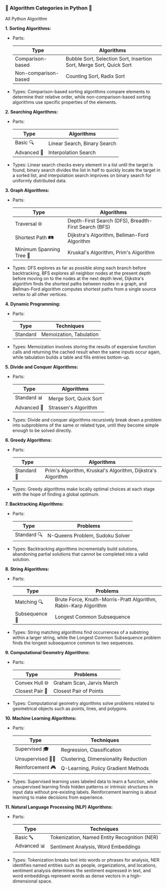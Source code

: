 ### 🌟 Algorithm Categories in Python 🐍

All Python Algorithm 

**1. Sorting Algorithms:**
   - Parts:
   
     | Type          | Algorithms                      |
     |---------------|---------------------------------|
     | Comparison-based | Bubble Sort, Selection Sort, Insertion Sort, Merge Sort, Quick Sort |
     | Non-comparison-based | Counting Sort, Radix Sort |

   - Types: Comparison-based sorting algorithms compare elements to determine their relative order, while non-comparison-based sorting algorithms use specific properties of the elements.

**2. Searching Algorithms:**
   - Parts:
   
     | Type          | Algorithms                      |
     |---------------|---------------------------------|
     | Basic 🔍      | Linear Search, Binary Search     |
     | Advanced 🚀   | Interpolation Search            |

   - Types: Linear search checks every element in a list until the target is found, binary search divides the list in half to quickly locate the target in a sorted list, and interpolation search improves on binary search for uniformly distributed data.

**3. Graph Algorithms:**
   - Parts:
   
     | Type          | Algorithms                            |
     |---------------|---------------------------------------|
     | Traversal 🌐  | Depth-First Search (DFS), Breadth-First Search (BFS) |
     | Shortest Path 🛤️ | Dijkstra's Algorithm, Bellman-Ford Algorithm |
     | Minimum Spanning Tree 🌱 | Kruskal's Algorithm, Prim's Algorithm |

   - Types: DFS explores as far as possible along each branch before backtracking, BFS explores all neighbor nodes at the present depth before moving on to the nodes at the next depth level, Dijkstra's algorithm finds the shortest paths between nodes in a graph, and Bellman-Ford algorithm computes shortest paths from a single source vertex to all other vertices.

**4. Dynamic Programming:**
   - Parts:
   
     | Type          | Techniques        |
     |---------------|-------------------|
     | Standard      | Memoization, Tabulation |

   - Types: Memoization involves storing the results of expensive function calls and returning the cached result when the same inputs occur again, while tabulation builds a table and fills entries bottom-up.

**5. Divide and Conquer Algorithms:**
   - Parts:
   
     | Type          | Algorithms                  |
     |---------------|-----------------------------|
     | Standard 📊   | Merge Sort, Quick Sort      |
     | Advanced 🚀   | Strassen's Algorithm        |

   - Types: Divide and conquer algorithms recursively break down a problem into subproblems of the same or related type, until they become simple enough to be solved directly.

**6. Greedy Algorithms:**
   - Parts:
   
     | Type          | Algorithms                  |
     |---------------|-----------------------------|
     | Standard 🌟   | Prim's Algorithm, Kruskal's Algorithm, Dijkstra's Algorithm |

   - Types: Greedy algorithms make locally optimal choices at each stage with the hope of finding a global optimum.

**7. Backtracking Algorithms:**
   - Parts:
   
     | Type          | Problems                     |
     |---------------|------------------------------|
     | Standard 🔍   | N-Queens Problem, Sudoku Solver |

   - Types: Backtracking algorithms incrementally build solutions, abandoning partial solutions that cannot be completed into a valid solution.

**8. String Algorithms:**
   - Parts:
   
     | Type          | Problems                     |
     |---------------|------------------------------|
     | Matching 🔍   | Brute Force, Knuth-Morris-Pratt Algorithm, Rabin-Karp Algorithm |
     | Subsequence 🧩 | Longest Common Subsequence   |

   - Types: String matching algorithms find occurrences of a substring within a larger string, while the Longest Common Subsequence problem finds the longest subsequence common to two sequences.

**9. Computational Geometry Algorithms:**
   - Parts:
   
     | Type          | Problems                     |
     |---------------|------------------------------|
     | Convex Hull 🌐| Graham Scan, Jarvis March    |
     | Closest Pair 👫| Closest Pair of Points       |

   - Types: Computational geometry algorithms solve problems related to geometrical objects such as points, lines, and polygons.

**10. Machine Learning Algorithms:**
   - Parts:
   
     | Type          | Techniques                   |
     |---------------|------------------------------|
     | Supervised 🎓 | Regression, Classification   |
     | Unsupervised 🕵️‍♀️| Clustering, Dimensionality Reduction |
     | Reinforcement 🎮| Q-Learning, Policy Gradient Methods |

   - Types: Supervised learning uses labeled data to learn a function, while unsupervised learning finds hidden patterns or intrinsic structures in input data without pre-existing labels. Reinforcement learning is about learning to make decisions from experience.

**11. Natural Language Processing (NLP) Algorithms:**
   - Parts:
   
     | Type          | Techniques                   |
     |---------------|------------------------------|
     | Basic 🔤       | Tokenization, Named Entity Recognition (NER) |
     | Advanced 📊   | Sentiment Analysis, Word Embeddings |

   - Types: Tokenization breaks text into words or phrases for analysis, NER identifies named entities such as people, organizations, and locations, sentiment analysis determines the sentiment expressed in text, and word embeddings represent words as dense vectors in a high-dimensional space.
